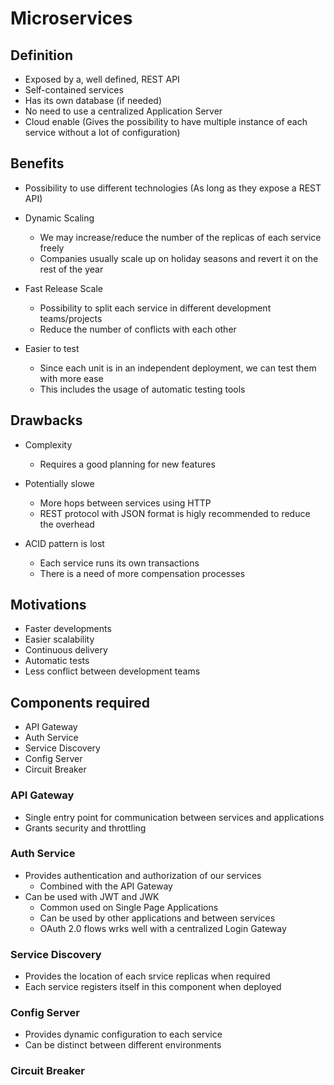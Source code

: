 # Microservices

## Definition
- Exposed by a, well defined, REST API
- Self-contained services
- Has its own database (if needed)
- No need to use a centralized Application Server
- Cloud enable (Gives the possibility to have multiple instance of each service without a lot of configuration)

## Benefits
- Possibility to use different technologies (As long as they expose a REST API)

- Dynamic Scaling
  - We may increase/reduce the number of the replicas of each service freely
  - Companies usually scale up on holiday seasons and revert it on the rest of the year

- Fast Release Scale
  - Possibility to split each service in different development teams/projects
  - Reduce the number of conflicts with each other
  
- Easier to test
  - Since each unit is in an independent deployment, we can test them with more ease
  - This includes the usage of automatic testing tools
 
## Drawbacks
- Complexity
  - Requires a good planning for new features
 
- Potentially slowe
  - More hops between services using HTTP
  - REST protocol with JSON format is higly recommended to reduce the overhead
 
- ACID pattern is lost
  - Each service runs its own transactions
  - There is a need of more compensation processes

## Motivations
- Faster developments
- Easier scalability
- Continuous delivery
- Automatic tests
- Less conflict between development teams

## Components required
- API Gateway
- Auth Service
- Service Discovery
- Config Server
- Circuit Breaker

### API Gateway
- Single entry point for communication between services and applications
- Grants security and throttling

### Auth Service
- Provides authentication and authorization of our services
  - Combined with the API Gateway
- Can be used with JWT and JWK
  - Common used on Single Page Applications
  - Can be used by other applications and between services
  - OAuth 2.0 flows wrks well with a centralized Login Gateway

### Service Discovery
- Provides the location of each srvice replicas when required
- Each service registers itself in this component when deployed

### Config Server
- Provides dynamic configuration to each service
- Can be distinct between different environments

### Circuit Breaker

